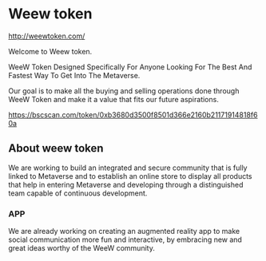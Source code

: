# Weew token

http://weewtoken.com/

Welcome to Weew token.

WeeW Token Designed Specifically For Anyone Looking For The Best And Fastest Way To Get Into The Metaverse.

Our goal is to make all the buying and selling operations done through WeeW Token and make it a value that fits our future aspirations.

https://bscscan.com/token/0xb3680d3500f8501d366e2160b21171914818f60a


## About weew token

We are working to build an integrated and secure community that is fully linked to Metaverse and to establish an online store to display all products that help in entering Metaverse and developing through a distinguished team capable of continuous development.

### APP

We are already working on creating an augmented reality app to make social communication more fun and interactive, by embracing new and great ideas worthy of the WeeW community.
